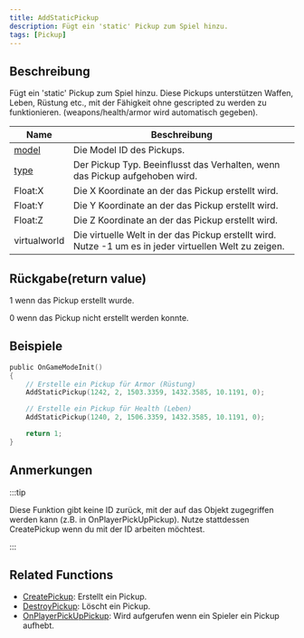 ```yaml
---
title: AddStaticPickup
description: Fügt ein 'static' Pickup zum Spiel hinzu.
tags: [Pickup]
---
```


## Beschreibung

Fügt ein 'static' Pickup zum Spiel hinzu. Diese Pickups unterstützen Waffen, Leben, Rüstung etc., mit der Fähigkeit ohne gescripted zu werden zu funktionieren. (weapons/health/armor wird automatisch gegeben).

| Name                                | Beschreibung                                                                         |
| ----------------------------------- | ----------------------------------------------------------------------------------- |
| [model](../resources/pickupids)  | Die Model ID des Pickups.                                    |
| [type](../resources/pickuptypes) | Der Pickup Typ. Beeinflusst das Verhalten, wenn das Pickup aufgehoben wird.                 |
| Float:X                             | Die X Koordinate an der das Pickup erstellt wird.                                           |
| Float:Y                             | Die Y Koordinate an der das Pickup erstellt wird.                                           |
| Float:Z                             | Die Z Koordinate an der das Pickup erstellt wird.                                           |
| virtualworld                        | Die virtuelle Welt in der das Pickup erstellt wird. Nutze -1 um es in jeder virtuellen Welt zu zeigen. |

## Rückgabe(return value)

1 wenn das Pickup erstellt wurde.

0 wenn das Pickup nicht erstellt werden konnte.

## Beispiele

```c
public OnGameModeInit()
{
    // Erstelle ein Pickup für Armor (Rüstung)
    AddStaticPickup(1242, 2, 1503.3359, 1432.3585, 10.1191, 0);

    // Erstelle ein Pickup für Health (Leben)
    AddStaticPickup(1240, 2, 1506.3359, 1432.3585, 10.1191, 0);

    return 1;
}
```

## Anmerkungen

:::tip

Diese Funktion gibt keine ID zurück, mit der auf das Objekt zugegriffen werden kann (z.B. in OnPlayerPickUpPickup). Nutze stattdessen CreatePickup wenn du mit der ID arbeiten möchtest.

:::

## Related Functions

- [CreatePickup](CreatePickup): Erstellt ein Pickup.
- [DestroyPickup](DestroyPickup): Löscht ein Pickup.
- [OnPlayerPickUpPickup](../callbacks/OnPlayerPickUpPickup): Wird aufgerufen wenn ein Spieler ein Pickup aufhebt.
